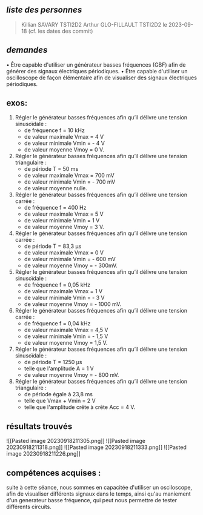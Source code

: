 
## *liste des personnes*
> Killian SAVARY TSTI2D2
> Arthur GLO-FILLAULT TSTI2D2
> le 2023-09-18 (cf. les dates des commit)


## *demandes*
• Être capable d'utiliser un générateur basses fréquences (GBF) afin de générer des signaux
électriques périodiques.
• Être capable d'utiliser un oscilloscope de façon élémentaire afin de visualiser des signaux
électriques périodiques.

## exos: 
1) Régler le générateur basses fréquences afin qu’il délivre une tension sinusoïdale :
	- de fréquence f = 10 kHz
	- de valeur maximale Vmax = 4 V
	- de valeur minimale Vmin = - 4 V
	- de valeur moyenne Vmoy = 0 V.
2) Régler le générateur basses fréquences afin qu’il délivre une tension triangulaire :
	- de période T = 50 ms
	- de valeur maximale Vmax = 700 mV
	- de valeur minimale Vmin = - 700 mV
	- de valeur moyenne nulle.
3) Régler le générateur basses fréquences afin qu’il délivre une tension carrée :
	- de fréquence f = 400 Hz
	- de valeur maximale Vmax = 5 V
	- de valeur minimale Vmin = 1 V
	- de valeur moyenne Vmoy = 3 V.
4) Régler le générateur basses fréquences afin qu’il délivre une tension carrée :
	- de période T = 83,3 μs
	- de valeur maximale Vmax = 0 V
	- de valeur minimale Vmin = - 600 mV
	- de valeur moyenne Vmoy = - 300mV.
5) Régler le générateur basses fréquences afin qu’il délivre une tension sinusoïdale :
	- de fréquence f = 0,05 kHz
	- de valeur maximale Vmax = 1 V
	- de valeur minimale Vmin = - 3 V
	- de valeur moyenne Vmoy = - 1000 mV.
6) Régler le générateur basses fréquences afin qu’il délivre une tension carrée :
	- de fréquence f = 0,04 kHz
	- de valeur maximale Vmax = 4,5 V
	- de valeur minimale Vmin = - 1,5 V
	- de valeur moyenne Vmoy = 1,5 V.
7) Régler le générateur basses fréquences afin qu’il délivre une tension sinusoïdale :
	- de période T = 1250 μs
	- telle que l'amplitude A = 1 V
	- de valeur moyenne Vmoy = - 800 mV.
8) Régler le générateur basses fréquences afin qu’il délivre une tension triangulaire :
	- de période égale à 23,8 ms
	- telle que Vmax + Vmin = 2 V
	- telle que l'amplitude crête à crête Acc = 4 V.

## résultats trouvés

![[Pasted image 20230918211305.png]]
![[Pasted image 20230918211318.png]]
![[Pasted image 20230918211333.png]]
![[Pasted image 20230918211226.png]]
## compétences acquises :
suite à cette séance, nous sommes en capacitée d'utiliser un osciloscope, afin de visualiser différents signaux dans le temps, ainsi qu'au maniement d'un generateur basse fréquence, qui peut nous permettre de tester différents circuits.